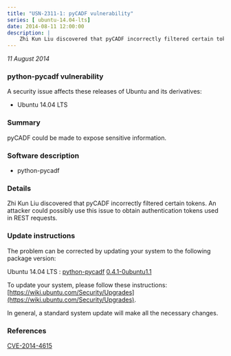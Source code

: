 ```yaml
---
title: "USN-2311-1: pyCADF vulnerability"
series: [ ubuntu-14.04-lts]
date: 2014-08-11 12:00:00
description: |
    Zhi Kun Liu discovered that pyCADF incorrectly filtered certain tokens. An attacker could possibly use this issue to obtain authentication tokens used in REST requests. 
--- 
```

 
 

*11 August 2014*

### python-pycadf vulnerability

A security issue affects these releases of Ubuntu and its derivatives:

* Ubuntu 14.04 LTS

### Summary

pyCADF could be made to expose sensitive information. 

### Software description

* python-pycadf 

### Details

Zhi Kun Liu discovered that pyCADF incorrectly filtered certain tokens. An attacker could possibly use this issue to obtain authentication tokens used in REST requests. 

### Update instructions

The problem can be corrected by updating your system to the following package version:

Ubuntu 14.04 LTS
 : [python-pycadf](https://launchpad.net/ubuntu/+source/python-pycadf) <span> [0.4.1-0ubuntu1.1](https://launchpad.net/ubuntu/+source/python-pycadf/0.4.1-0ubuntu1.1) </span> 

To update your system, please follow these instructions: [https://wiki.ubuntu.com/Security/Upgrades](https://wiki.ubuntu.com/Security/Upgrades).

In general, a standard system update will make all the necessary changes. 

### References

 
 [CVE-2014-4615](http://people.ubuntu.com/~ubuntu-security/cve/CVE-2014-4615)
 

